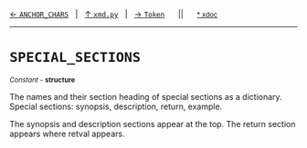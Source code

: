 [&#8592; `ANCHOR_CHARS`](xmd.py--anchor_chars.md)&nbsp;&nbsp;&nbsp;|&nbsp;&nbsp;&nbsp;[&#8593; `xmd.py`](xmd.py.md)&nbsp;&nbsp;&nbsp;|&nbsp;&nbsp;&nbsp;[&#8594; `Token`](xmd.py--token.md)&nbsp;&nbsp;&nbsp;&nbsp;&nbsp;&nbsp;||&nbsp;&nbsp;&nbsp;&nbsp;&nbsp;&nbsp;<small>[\* xdoc](../xdoc/xmd.py.xmd#L34)</small>
***

# `SPECIAL_SECTIONS`
<small>*Constant* - **structure**</small>  

The names and their section heading of special sections as a dictionary.
Special sections: synopsis, description, return, example.
		
The synopsis and description sections appear at the top.
The return section appears where retval appears.


